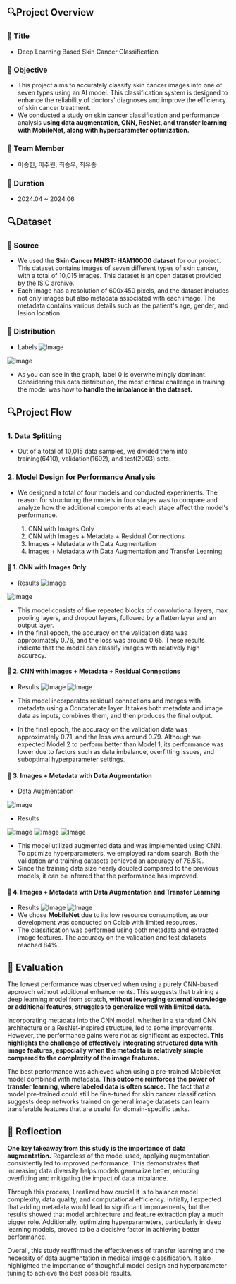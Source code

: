 ## 🔍Project Overview

### 📌 Title
- Deep Learning Based Skin Cancer Classification

### 📌 Objective
- This project aims to accurately classify skin cancer images into one of seven types using an AI model. This classification system is designed to enhance the reliability of doctors' diagnoses and improve the efficiency of skin cancer treatment.
- We conducted a study on skin cancer classification and performance analysis **using data augmentation, CNN, ResNet, and transfer learning with MobileNet, along with hyperparameter optimization.**

### 📌 Team Member
- 이승헌, 이주원, 최승우, 최유종

### 📌 Duration
- 2024.04 ~ 2024.06

## 🔍Dataset
### 📌 Source
- We used the **Skin Cancer MNIST: HAM10000 dataset** for our project. This dataset contains images of seven different types of skin cancer, with a total of 10,015 images. This dataset is an open dataset provided by the ISIC archive.
- Each image has a resolution of 600x450 pixels, and the dataset includes not only images but also metadata associated with each image. The metadata contains various details such as the patient's age, gender, and lesion location. 

### 📌 Distribution
- Labels
![Image](https://github.com/user-attachments/assets/e3e3d9fa-753d-403c-a155-931261f2b4eb)

![Image](https://github.com/user-attachments/assets/4967aa9a-766b-4ee0-bf45-4ed2fec1a7fd)

- As you can see in the graph, label 0 is overwhelmingly dominant. Considering this data distribution, the most critical challenge in training the model was how to **handle the imbalance in the dataset.**

## 🔍Project Flow
### 1. Data Splitting
- Out of a total of 10,015 data samples, we divided them into training(6410), validation(1602), and test(2003) sets.

### 2. Model Design for Performance Analysis
- We designed a total of four models and conducted experiments. The reason for structuring the models in four stages was to compare and analyze how the additional components at each stage affect the model's performance.
  
    1. CNN with Images Only
    2. CNN with Images + Metadata + Residual Connections
    3. Images + Metadata with Data Augmentation
    4. Images + Metadata with Data Augmentation and Transfer Learning

#### 📌 1. CNN with Images Only
- Results
![Image](https://github.com/user-attachments/assets/75bb7a6d-92c4-4926-970e-ea2c4764f099)

![Image](https://github.com/user-attachments/assets/81443e34-9553-487a-ac83-b36ef2ed6357)

 - This model consists of five repeated blocks of convolutional layers, max pooling layers, and dropout layers, followed by a flatten layer and an output layer.
 - In the final epoch, the accuracy on the validation data was approximately 0.76, and the loss was around 0.65. These results indicate that the model can classify images with relatively high accuracy.

#### 📌 2. CNN with Images + Metadata + Residual Connections
- Results
![Image](https://github.com/user-attachments/assets/e8842714-1fec-4b93-81c5-eee539174498)
![Image](https://github.com/user-attachments/assets/e40d4a5e-c4e6-4ca6-8232-12d220f7f8b2)

- This model incorporates residual connections and merges with metadata using a Concatenate layer. It takes both metadata and image data as inputs, combines them, and then produces the final output.
- In the final epoch, the accuracy on the validation data was approximately 0.71, and the loss was around 0.79. Although we expected Model 2 to perform better than Model 1, its performance was lower due to factors such as data imbalance, overfitting issues, and suboptimal hyperparameter settings.

#### 📌 3. Images + Metadata with Data Augmentation
- Data Augmentation

![Image](https://github.com/user-attachments/assets/5ffcc596-449f-4abb-92f0-304947fd2b91)

- Results


![Image](https://github.com/user-attachments/assets/0ef7e052-bd08-4052-80e2-875a2f67af70)
![Image](https://github.com/user-attachments/assets/29036eef-24c4-4e9f-bc4b-5746cee380eb)
![Image](https://github.com/user-attachments/assets/45deac4a-9452-42c0-87dd-fd8f0fc81585)

- This model utilized augmented data and was implemented using CNN. To optimize hyperparameters, we employed random search. Both the validation and training datasets achieved an accuracy of 78.5%.
- Since the training data size nearly doubled compared to the previous models, it can be inferred that the performance has improved.

#### 📌 4. Images + Metadata with Data Augmentation and Transfer Learning
- Results
![Image](https://github.com/user-attachments/assets/1be8e87e-b7b6-4504-a3f7-46c9c62a08d1)
![Image](https://github.com/user-attachments/assets/8e183747-c841-458d-ae96-366220085b8b)
- We chose **MobileNet** due to its low resource consumption, as our development was conducted on Colab with limited resources.
- The classification was performed using both metadata and extracted image features. The accuracy on the validation and test datasets reached 84%.

## 📝 Evaluation

The lowest performance was observed when using a purely CNN-based approach without additional enhancements. This suggests that training a deep learning model from scratch, **without leveraging external knowledge or additional features, struggles to generalize well with limited data.**

Incorporating metadata into the CNN model, whether in a standard CNN architecture or a ResNet-inspired structure, led to some improvements. However, the performance gains were not as significant as expected. **This highlights the challenge of effectively integrating structured data with image features, especially when the metadata is relatively simple compared to the complexity of the image features.**

The best performance was achieved when using a pre-trained MobileNet model combined with metadata. **This outcome reinforces the power of transfer learning, where labeled data is often scarce.** The fact that a model pre-trained could still be fine-tuned for skin cancer classification suggests deep networks trained on general image datasets can learn transferable features that are useful for domain-specific tasks.

## 📝 Reflection

**One key takeaway from this study is the importance of data augmentation.** Regardless of the model used, applying augmentation consistently led to improved performance. This demonstrates that increasing data diversity helps models generalize better, reducing overfitting and mitigating the impact of data imbalance.

Through this process, I realized how crucial it is to balance model complexity, data quality, and computational efficiency. Initially, I expected that adding metadata would lead to significant improvements, but the results showed that model architecture and feature extraction play a much bigger role. Additionally, optimizing hyperparameters, particularly in deep learning models, proved to be a decisive factor in achieving better performance.

Overall, this study reaffirmed the effectiveness of transfer learning and the necessity of data augmentation in medical image classification. It also highlighted the importance of thoughtful model design and hyperparameter tuning to achieve the best possible results.
